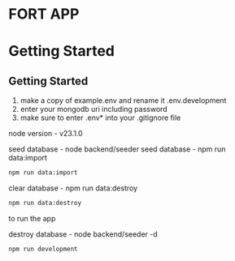# FORT APP

# Getting Started

## Getting Started

1. make a copy of example.env and rename it .env.development
2. enter your mongodb uri including password
3. make sure to enter .env\* into your .gitignore file

node version - v23.1.0

seed database - node backend/seeder
seed database - npm run data:import

```bash
npm run data:import
```

clear database - npm run data:destroy

```bash
npm run data:destroy
```

to run the app

destroy database - node backend/seeder -d

```bash
npm run development
```
